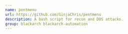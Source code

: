 ```yaml
---
name: pentmenu
url: https://github.com/GinjaChris/pentmenu
description: A bash script for recon and DOS attacks.
group: blackarch blackarch-automation
---
```

